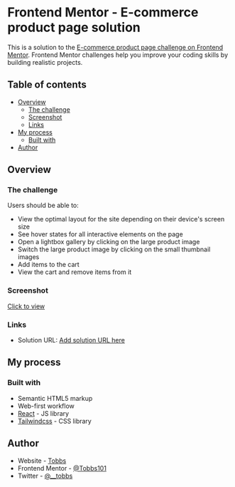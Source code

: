 # Frontend Mentor - E-commerce product page solution

This is a solution to the [E-commerce product page challenge on Frontend Mentor](https://www.frontendmentor.io/challenges/ecommerce-product-page-UPsZ9MJp6). Frontend Mentor challenges help you improve your coding skills by building realistic projects.

## Table of contents

- [Overview](#overview)
  - [The challenge](#the-challenge)
  - [Screenshot](#screenshot)
  - [Links](#links)
- [My process](#my-process)
  - [Built with](#built-with)
- [Author](#author)

## Overview

### The challenge

Users should be able to:

- View the optimal layout for the site depending on their device's screen size
- See hover states for all interactive elements on the page
- Open a lightbox gallery by clicking on the large product image
- Switch the large product image by clicking on the small thumbnail images
- Add items to the cart
- View the cart and remove items from it

### Screenshot

[Click to view](./screenshot.jpeg)

### Links

- Solution URL: [Add solution URL here](https://fe-ecommerce.netlify.app/)

## My process

### Built with

- Semantic HTML5 markup
- Web-first workflow
- [React](https://reactjs.org/) - JS library
- [Tailwindcss](https://tailwindcss.com/) - CSS library

## Author

- Website - [Tobbs](https://tobss.netlify.app/)
- Frontend Mentor - [@Tobbs101](https://www.frontendmentor.io/profile/@Tobbs101)
- Twitter - [@\_\_tobbs](https://www.twitter.com/__tobbs)
